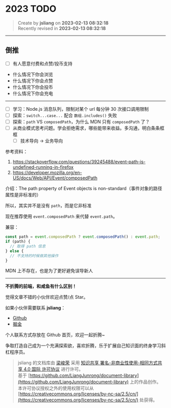 2023 TODO
===

> Create by **jsliang** on **2023-02-13 08:32:18**  
> Recently revised in **2023-02-13 08:32:18**

---

## 倒推

* [ ] 有人愿意付费和点赞/投币支持

* 什么情况下你会浏览
* 什么情况下你会点赞
* 什么情况下你会投币
* 什么情况下你会充电

---

* [ ] 学习：Node.js 消息队列，限制对某个 url 每分钟 30 次接口调用限制
* [ ] 探索：`switch...case...` 配合 `数组.includes()` 失败
* [ ] 探索：`path` VS `composedPath`，为什么 MDN 只有 `composedPath` 了？
* [ ] 从商业模式思考问题。学会拒绝需求，哪些能带来收益。多沟通，明白条条框框
  * [ ] 技术导向 -> 业务导向

参考资料：

1. https://stackoverflow.com/questions/39245488/event-path-is-undefined-running-in-firefox
2. https://developer.mozilla.org/en-US/docs/Web/API/Event/composedPath

介绍：The path property of Event objects is non-standard（事件对象的路径属性是非标准的）

所以，其实并不是没有 `path`，而是它非标准

现在推荐使用 `event.composedPath` 来代替 `event.path`。

兼容：

```js
const path = event.composedPath ? event.composedPath() : event.path;
if (path) {
  // 取得 path 信息
} else {
  // 不支持的时候做其他操作
}
```

MDN 上不存在，也是为了更好避免误导新人

---

**不折腾的前端，和咸鱼有什么区别！**

觉得文章不错的小伙伴欢迎点赞/点 Star。

如果小伙伴需要联系 **jsliang**：

* [Github](https://github.com/LiangJunrong/document-library)
* [掘金](https://juejin.im/user/3403743728515246)

个人联系方式存放在 Github 首页，欢迎一起折腾~

争取打造自己成为一个充满探索欲，喜欢折腾，乐于扩展自己知识面的终身学习斜杠程序员。

> jsliang 的文档库由 [梁峻荣](https://github.com/LiangJunrong) 采用 [知识共享 署名-非商业性使用-相同方式共享 4.0 国际 许可协议](http://creativecommons.org/licenses/by-nc-sa/4.0/) 进行许可。<br/>基于 [https://github.com/LiangJunrong/document-library](https://github.com/LiangJunrong/document-library) 上的作品创作。<br/>本许可协议授权之外的使用权限可以从 [https://creativecommons.org/licenses/by-nc-sa/2.5/cn/](https://creativecommons.org/licenses/by-nc-sa/2.5/cn/) 处获得。
